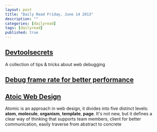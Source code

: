 ```yaml
---
layout: post
title: "Daily Read Friday, June 14 2013"
description: ""
categories: [dailyread]
tags: [dailyread]
published: true
---
```

## [Devtoolsecrets](http://devtoolsecrets.com/)
A collection of tips & tricks about web debugging

## [Debug frame rate for better performance](http://www.smashingmagazine.com/2013/06/10/pinterest-paint-performance-case-study/)

## [Atoic Web Design](http://bradfrostweb.com/blog/post/atomic-web-design/)
Atomic is an approach in web design, it divides into five distinct levels: __atom__, __molecule__, __organism__, __template__, __page__. It's not new, but it defines a clear way of thinking that supports team members, client for better communication, easily traverse from abstract to concrete

<!--break-->


